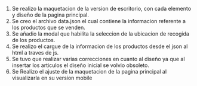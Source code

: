 1. Se realizo la maquetacion de la version de escritorio, con cada elemento y diseño de la pagina principal.
2. Se creo el archivo data.json el cual contiene la informacion referente a los productos que se venden.
3. Se añadio la modal que habilita la seleccion de la ubicacion de recogida de los productos.
4. Se realizo el cargue de la informacion de los productos desde el json al html a traves de js.
5. Se tuvo que realizar varias correcciones en cuanto al diseño ya que al insertar los articulos el diseño inicial se volvio obsoleto.
6. Se Realizo el ajuste de la maquetacion de la pagina principal al visualizarla en su version mobile